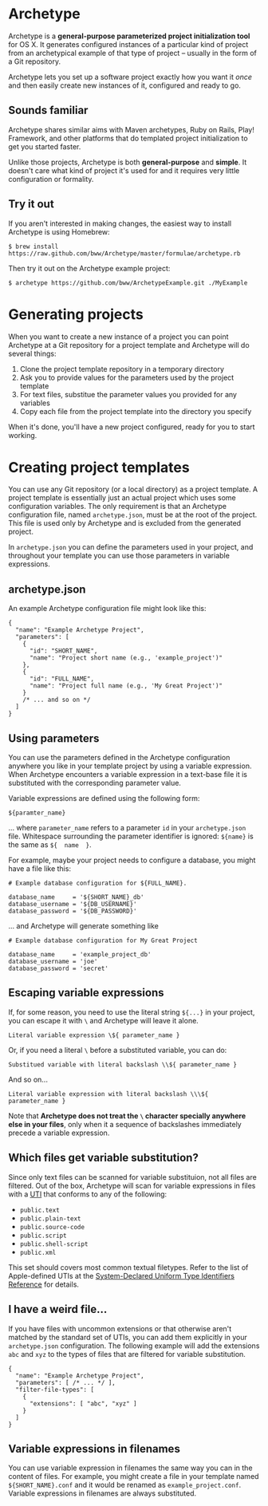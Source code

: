 # Archetype
Archetype is a **general-purpose parameterized project initialization tool** for OS X. It generates configured instances of a particular kind of project from an archetypical example of that type of project – usually in the form of a Git repository.

Archetype lets you set up a software project exactly how you want it *once* and then easily create new instances of it, configured and ready to go.

## Sounds familiar
Archetype shares similar aims with Maven archetypes, Ruby on Rails, Play! Framework, and other platforms that do templated project initialization to get you started faster.

Unlike those projects, Archetype is both **general-purpose** and **simple**. It doesn't care what kind of project it's used for and it requires very little configuration or formality.

## Try it out
If you aren't interested in making changes, the easiest way to install Archetype is using Homebrew:

	$ brew install https://raw.github.com/bww/Archetype/master/formulae/archetype.rb

Then try it out on the Archetype example project:

	$ archetype https://github.com/bww/ArchetypeExample.git ./MyExample
		
# Generating projects
When you want to create a new instance of a project you can point Archetype at a Git repository for a project template and Archetype will do several things:

 1. Clone the project template repository in a temporary directory
 2. Ask you to provide values for the parameters used by the project template
 3. For text files, substitue the parameter values you provided for any variables
 4. Copy each file from the project template into the directory you specify

When it's done, you'll have a new project configured, ready for you to start working.

# Creating project templates
You can use any Git repository (or a local directory) as a project template. A project template is essentially just an actual project which uses some configuration variables. The only requirement is that an Archetype configuration file, named `archetype.json`, must be at the root of the project. This file is used only by Archetype and is excluded from the generated project.

In `archetype.json` you can define the parameters used in your project, and throughout your template you can use those parameters in variable expressions.

## archetype.json
An example Archetype configuration file might look like this:

	{
	  "name": "Example Archetype Project",
	  "parameters": [
	    {
	      "id": "SHORT_NAME",
	      "name": "Project short name (e.g., 'example_project')"
	    },
	    {
	      "id": "FULL_NAME",
	      "name": "Project full name (e.g., 'My Great Project')"
	    }
	    /* ... and so on */ 
	  ]
	}

## Using parameters
You can use the parameters defined in the Archetype configuration anywhere you like in your template project by using a variable expression. When Archetype encounters a variable expression in a text-base file it is substituted with the corresponding parameter value.

Variable expressions are defined using the following form:

	${paramter_name}
	
... where `parameter_name` refers to a parameter `id` in your `archetype.json` file. Whitespace surrounding the parameter identifier is ignored: `${name}` is the same as `${  name  }`.

For example, maybe your project needs to configure a database, you might have a file like this:

	# Example database configuration for ${FULL_NAME}.
	
	database_name     = '${SHORT_NAME}_db'
	database_username = '${DB_USERNAME}'
	database_password = '${DB_PASSWORD}'

... and Archetype will generate something like

	# Example database configuration for My Great Project
	
	database_name     = 'example_project_db'
	database_username = 'joe'
	database_password = 'secret'

## Escaping variable expressions
If, for some reason, you need to use the literal string `${...}` in your project, you can escape it with `\` and Archetype will leave it alone.

	Literal variable expression \${ parameter_name }

Or, if you need a literal `\` before a substituted variable, you can do:

	Substitued variable with literal backslash \\${ parameter_name }

And so on...

	Literal variable expression with literal backslash \\\${ parameter_name }

Note that **Archetype does not treat the `\` character specially anywhere else in your files**, only when it a sequence of backslashes immediately precede a variable expression.

## Which files get variable substitution?
Since only text files can be scanned for variable substituion, not all files are filtered. Out of the box, Archetype will scan for variable expressions in files with a [UTI](http://en.wikipedia.org/wiki/Uniform_Type_Identifier) that conforms to any of the following:

 * `public.text`
 * `public.plain-text`
 * `public.source-code`
 * `public.script`
 * `public.shell-script`
 * `public.xml`

This set should covers most common textual filetypes. Refer to the list of Apple-defined UTIs at the [System-Declared Uniform Type Identifiers Reference](https://developer.apple.com/library/mac/#documentation/Miscellaneous/Reference/UTIRef/Articles/System-DeclaredUniformTypeIdentifiers.html) for details.

## I have a weird file...
If you have files with uncommon extensions or that otherwise aren't matched by the standard set of UTIs, you can add them explicitly in your `archetype.json` configuration. The following example will add the extensions `abc` and `xyz` to the types of files that are filtered for variable substitution.

	{
	  "name": "Example Archetype Project",
	  "parameters": [ /* ... */ ],
	  "filter-file-types": [
	    {
	      "extensions": [ "abc", "xyz" ]
	    }
	  ]
	}

## Variable expressions in filenames
You can use variable expression in filenames the same way you can in the content of files. For example, you might create a file in your template named `${SHORT_NAME}.conf` and it would be renamed as `example_project.conf`. Variable expressions in filenames are always substituted.